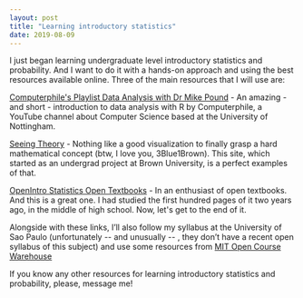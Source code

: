 ```yaml
--- 
layout: post
title: "Learning introductory statistics"
date: 2019-08-09
---
```


I just began learning undergraduate level introductory statistics and probability. And I want to do it with a hands-on approach and using the best resources available online. Three of the main resources that I will use are: 

[Computerphile's Playlist Data Analysis with Dr Mike Pound](https://www.youtube.com/playlist?list=PLzH6n4zXuckpfMu_4Ff8E7Z1behQks5ba) -
An amazing - and short - introduction to data analysis with R by Computerphile, a YouTube channel about Computer Science based at the University of Nottingham.

[Seeing Theory](https://seeing-theory.brown.edu/) - 
Nothing like a good visualization to finally grasp a hard mathematical concept (btw, I love you, 3Blue1Brown). This site, which started as an undergrad project at Brown University, is a perfect examples of that. 

[OpenIntro Statistics Open Textbooks](https://www.openintro.org/) -
In an enthusiast of open textbooks. And this is a great one. I had studied the first hundred pages of it two years ago, in the middle of high school. Now, let's get to the end of it. 

Alongside with these links, I’ll also follow my syllabus at the University of Sao Paulo (unfortunately --  and unusually -- , they don’t have a recent open syllabus of this subject) and use some resources from [MIT Open Course Warehouse](https://ocw.mit.edu/courses/mathematics/18-05-introduction-to-probability-and-statistics-spring-2014/index.htm) 

If you know any other resources for learning introductory statistics and probability, please, message me!
